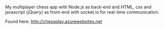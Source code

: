 My multiplayer chess app with Node.js as back-end and HTML, css and javascript (jQuery) as front-end with socket.io for real-time communication.

Found here: http://chessplay.azurewebsites.net

